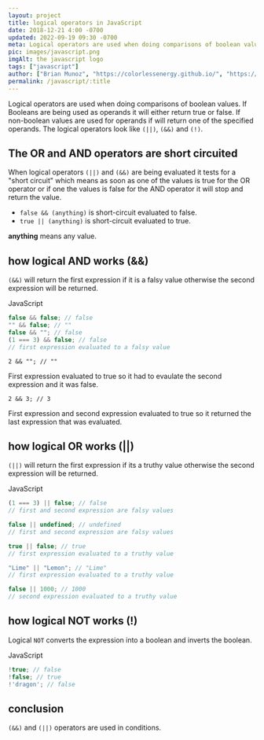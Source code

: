 ```yaml
---
layout: project
title: logical operators in JavaScript
date: 2018-12-21 4:00 -0700
updated: 2022-09-19 09:30 -0700
meta: Logical operators are used when doing comparisons of boolean values. if Booleans are being used it will either return true or false. If non-boolean values are used for operands if will return one of the specified operands. The logical operators look like (||), (&&) and (!).
pic: images/javascript.png
imgAlt: the javascript logo
tags: ["javascript"]
author: ["Brian Munoz", "https://colorlessenergy.github.io/", "https://github.com/colorlessenergy"]
permalink: /javascript/:title
---
```


Logical operators are used when doing comparisons of boolean values. If Booleans are being used as operands it will either return true or false. If non-boolean values are used for operands if will return one of the specified operands. The logical operators look like <code class="highlight__code">(||)</code>, <code class="highlight__code">(&&)</code> and <code class="highlight__code">(!)</code>.

## The OR and AND operators are short circuited

When logical operators <code class="highlight__code">(||)</code> and <code class="highlight__code">(&&)</code> are being evaluated it tests for a "short circuit" which means as soon as one of the values is true for the OR operator or if one the values is false for the AND operator it will stop and return the value.

* <code class="highlight__code">false && (anything)</code> is short-circuit evaluated to false.
* <code class="highlight__code">true || (anything)</code> is short-circuit evaluated to true.

**anything** means any value.

## how logical AND works (&&)

<code class="highlight__code">(&&)</code> will return the first expression if it is a falsy value otherwise the second expression will be returned.

<div class="highlight__file-desc">JavaScript</div>

```javascript
false && false; // false
"" && false; // ""
false && ""; // false
(1 === 3) && false; // false
// first expression evaluated to a falsy value
```

<code class="highlight__code">2 && ""; // ""</code>

First expression evaluated to true so it had to evaulate the second expression and it was false.

<code class="highlight__code">2 && 3; // 3</code>

First expression and second expression evaluated to true so it returned the last expression that was evaluated.

## how logical OR works (||)

<code class="highlight__code">(||)</code> will return the first expression if its a truthy value otherwise the second expression will be returned.

<div class="highlight__file-desc">JavaScript</div>

```javascript
(1 === 3) || false; // false
// first and second expression are falsy values

false || undefined; // undefined
// first and second expression are falsy values

true || false; // true
// first expression evaluated to a truthy value

"Lime" || "Lemon"; // "Lime"
// first expression evaluated to a truthy value

false || 1000; // 1000
// second expression evaluated to a truthy value
```

## how logical NOT works (!)

Logical <code class="highlight__code">NOT</code> converts the expression into a boolean and inverts the boolean.

<div class="highlight__file-desc">JavaScript</div>

```javascript
!true; // false
!false; // true
!'dragon'; // false
```

## conclusion

<code class="highlight__code">(&&)</code> and <code class="highlight__code">(||)</code> operators are used in conditions.